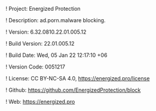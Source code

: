 ! Project: Energized Protection

! Description: ad.porn.malware blocking.

! Version: 6.32.0810.22.01.005.12

! Build Version: 22.01.005.12

! Build Date: Wed, 05 Jan 22 12:17:10 +06

! Version Code: 0051217

! License: CC BY-NC-SA 4.0, https://energized.pro/license

! Github: https://github.com/EnergizedProtection/block

! Web: https://energized.pro
